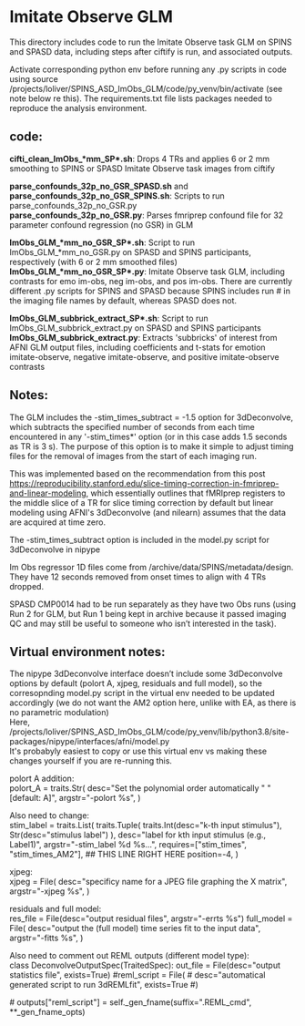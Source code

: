 # Imitate Observe GLM   

This directory includes code to run the Imitate Observe task GLM on SPINS and SPASD data, including steps after ciftify is run, and associated outputs.  

Activate corresponding python env before running any .py scripts in code using source /projects/loliver/SPINS_ASD_ImObs_GLM/code/py_venv/bin/activate (see note below re this). The requirements.txt file lists packages needed to reproduce the analysis environment.  

## code:    
**cifti_clean_ImObs_\*mm_SP\*.sh**: Drops 4 TRs and applies 6 or 2 mm smoothing to SPINS or SPASD Imitate Observe task images from ciftify   

**parse_confounds_32p_no_GSR_SPASD.sh** and **parse_confounds_32p_no_GSR_SPINS.sh**: Scripts to run parse_confounds_32p_no_GSR.py  
**parse_confounds_32p_no_GSR.py**: Parses fmriprep confound file for 32 parameter confound regression (no GSR) in GLM  

**ImObs_GLM_\*mm_no_GSR_SP\*.sh**: Script to run ImObs_GLM_*mm_no_GSR.py on SPASD and SPINS participants, respectively (with 6 or 2 mm smoothed files)  
**ImObs_GLM_\*mm_no_GSR_SP\*.py**: Imitate Observe task GLM, including contrasts for emo im-obs, neg im-obs, and pos im-obs. There are currently different .py scripts for SPINS and SPASD because SPINS includes run # in the imaging file names by default, whereas SPASD does not.  

__ImObs_GLM_subbrick_extract_SP*.sh__: Script to run ImObs_GLM_subbrick_extract.py on SPASD and SPINS participants  
**ImObs_GLM_subbrick_extract.py**: Extracts 'subbricks' of interest from AFNI GLM output files, including coefficients and t-stats for emotion imitate-observe, negative imitate-observe, and positive imitate-observe contrasts  

## Notes:  
The GLM includes the -stim_times_subtract = -1.5 option for 3dDeconvolve, which subtracts the specified number of seconds from each time encountered in any '-stim_times*' option (or in this case adds 1.5 seconds as TR is 3 s).  The purpose of this option is to make it simple to adjust timing files for the removal of images from the start of each imaging run.  

This was implemented based on the recommendation from this post https://reproducibility.stanford.edu/slice-timing-correction-in-fmriprep-and-linear-modeling, which essentially outlines that fMRIprep registers to the middle slice of a TR for slice timing correction by default but linear modeling using AFNI's 3dDeconvolve (and nilearn) assumes that the data are acquired at time zero.  

The -stim_times_subtract option is included in the model.py script for 3dDeconvolve in nipype  


Im Obs regressor 1D files come from /archive/data/SPINS/metadata/design. They have 12 seconds removed from onset times to align with 4 TRs dropped.  

SPASD CMP0014 had to be run separately as they have two Obs runs (using Run 2 for GLM, but Run 1 being kept in archive because it passed imaging QC and may still be useful to someone who isn’t interested in the task).  


## Virtual environment notes:
The nipype 3dDeconvolve interface doesn’t include some 3dDeconvolve options by default (polort A, xjpeg, residuals and full model), so the corresopnding model.py script in the virtual env needed to be updated accordingly (we do not want the AM2 option here, unlike with EA, as there is no parametric modulation)  
Here, /projects/loliver/SPINS_ASD_ImObs_GLM/code/py_venv/lib/python3.8/site-packages/nipype/interfaces/afni/model.py  
It's probabyly easiest to copy or use this virtual env vs making these changes yourself if you are re-running this.  

polort A addition:  
polort_A = traits.Str(
        desc="Set the polynomial order automatically " "[default: A]",
        argstr="-polort %s",
    )  

Also need to change:  
stim_label = traits.List(
        traits.Tuple(
            traits.Int(desc="k-th input stimulus"), Str(desc="stimulus label")
        ),
        desc="label for kth input stimulus (e.g., Label1)",
        argstr="-stim_label %d %s...",
        requires=["stim_times", "stim_times_AM2"], ## THIS LINE RIGHT HERE
        position=-4,
    )  

xjpeg:  
xjpeg = File(
        desc="specificy name for a JPEG file graphing the X matrix",
        argstr="-xjpeg %s",
    )  

residuals and full model:  
res_file = File(desc="output residual files", argstr="-errts %s")
    full_model = File(
        desc="output the (full model) time series fit to the input data",
        argstr="-fitts %s",
    )  

Also need to comment out REML outputs (different model type):  
class DeconvolveOutputSpec(TraitedSpec):
    out_file = File(desc="output statistics file", exists=True)
    \#reml_script = File(
    \#    desc="automatical generated script to run 3dREMLfit", exists=True
    \#)

 \# outputs["reml_script"] = self._gen_fname(suffix=".REML_cmd", **_gen_fname_opts)  


